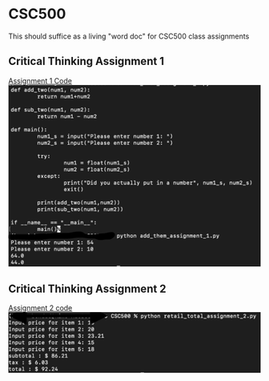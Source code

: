 # CSC500
This should suffice as a living "word doc" for CSC500 class assignments

## Critical Thinking Assignment 1

[Assignment 1 Code](add_them_assignment.py)
![Assignment 1 Running code](./images/Sikora_Assignment_1_Option_1.png)

## Critical Thinking Assignment 2

[Assignment 2 code](retail_total_assignment_2.py)
![Assignment 2](./images/Sikora_Assignment_2.png)
